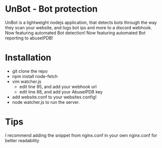 # UnBot - Bot protection
UnBot is a lightweight nodejs application, that detects bots through the way they scan your website, and logs bot ips and more to a discord webhook.
Now featuring automated Bot detection!
Now featuring automated Bot reporting to abuseIPDB!
# Installation
- git clone the repo
- npm install node-fetch
- vim watcher.js
  - edit line 95, and add your webhook url
  - edit line 88, and add your AbuseIPDB key
- add website.conf to your websites config!
- node watcher.js to run the server.
# Tips
I recommend adding the snippet from nginx.conf in your own nginx.conf for better readability
